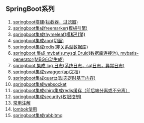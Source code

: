 ## SpringBoot系列
1. [springboot搭建(拦截器，过滤器)](https://github.com/2425358736/dolphin/blob/master/springboot%E6%90%AD%E5%BB%BA.md)
2. [springboot集成freemarker(模板引擎)](https://github.com/2425358736/dolphin/blob/master/src/main/resources/springboot%E9%9B%86%E6%88%90freemarker.md)
3. [springboot集成thymeleaf(模板引擎)](https://github.com/2425358736/dolphin/blob/master/src/main/resources/springboot%E9%9B%86%E6%88%90thymeleaf.md)
4. [springboot集成aop(切面)](https://github.com/2425358736/dolphin/blob/master/src/main/java/com/dolphin/config/aop/springboot%E9%9B%86%E6%88%90aop.md)
5. [springboot集成redis(非关系型数据库)](https://github.com/2425358736/dolphin/blob/master/src/main/java/com/dolphin/config/redis/springboot%E9%9B%86%E6%88%90redis(%E9%9D%9E%E5%85%B3%E7%B3%BB%E5%9E%8B%E6%95%B0%E6%8D%AE%E5%BA%93).md)
6. [springboot 集成 mybatis,mysql,Druid(数据库连接池), mybatis-generator(MBG自动生成)](https://github.com/2425358736/dolphin/blob/master/src/main/resources/mybatis/springboot%20%E9%9B%86%E6%88%90%20mybatis%2Cmysql%2CDruid(%E6%95%B0%E6%8D%AE%E5%BA%93%E8%BF%9E%E6%8E%A5%E6%B1%A0)%2C%20mybatis-generator(MBG%E8%87%AA%E5%8A%A8%E7%94%9F%E6%88%90).md)
7. [springboot 集成 log 日志(系统日志，sql日志，异常日志)](https://github.com/2425358736/dolphin/blob/master/src/main/resources/log/springboot%20%E9%9B%86%E6%88%90%20log%20%E6%97%A5%E5%BF%97(%E7%B3%BB%E7%BB%9F%E6%97%A5%E5%BF%97%EF%BC%8Csql%E6%97%A5%E5%BF%97%EF%BC%8C%E5%BC%82%E5%B8%B8%E6%97%A5%E5%BF%97).md)
8. [springboot集成swagger(api文档)](https://github.com/2425358736/dolphin/blob/master/src/main/java/com/dolphin/config/swagger/springboot%E9%9B%86%E6%88%90swagger.md)
9. [springboot集成quartz(动态定时基于内存)](https://github.com/2425358736/dolphin/blob/master/src/main/java/com/dolphin/config/quartz/springboot%E9%9B%86%E6%88%90quartz(%E5%8A%A8%E6%80%81%E5%AE%9A%E6%97%B6%E5%9F%BA%E4%BA%8E%E5%86%85%E5%AD%98).md)
10. [springboot集成websocket](https://github.com/2425358736/dolphin/blob/master/src/main/java/com/dolphin/config/websocket/springboot%E9%9B%86%E6%88%90websocket%20%EF%BC%88%E8%81%8A%E5%A4%A9%E5%99%A8%EF%BC%89.md)
11. [springboot集成shiro集成redis缓存（前后端分离或不分离）](https://github.com/2425358736/dolphin/blob/master/src/main/java/com/dolphin/config/shiro/springboot%E9%9B%86%E6%88%90shiro%E9%9B%86%E6%88%90redis%E7%BC%93%E5%AD%98%EF%BC%88%E5%89%8D%E5%90%8E%E7%AB%AF%E5%88%86%E7%A6%BB%E6%88%96%E4%B8%8D%E5%88%86%E7%A6%BB%EF%BC%89.md)
12. [springboot集成security(权限控制)]()
13. [常用注解](https://github.com/2425358736/dolphin/blob/master/%E5%BC%80%E5%8F%91%E5%B8%B8%E7%94%A8%E6%B3%A8%E8%A7%A3%E8%AF%B4%E6%98%8E.md)
14. [lombok使用](https://github.com/2425358736/dolphin/blob/master/lombok%E4%BD%BF%E7%94%A8.md)
15. [springboot集成rabbitmq](https://github.com/2425358736/dolphin/blob/master/src/main/java/com/dolphin/config/rabbitmq/springboot%E9%9B%86%E6%88%90rabbitmq.md)